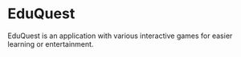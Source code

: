 # EduQuest
EduQuest is an application with various interactive games for easier learning or entertainment.
